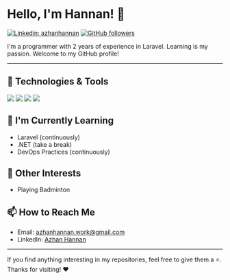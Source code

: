 # Hello, I'm Hannan! 👋

[![Linkedin: azhanhannan](https://img.shields.io/badge/azhan-hannan-blue?style=flat-square&logo=Linkedin&logoColor=white&link=https://www.linkedin.com/in/azhan-hannan/)](https://www.linkedin.com/in/azhan-hannan/)
[![GitHub followers](https://img.shields.io/github/followers/azhanhannan?label=Follow&style=social)](https://github.com/azhanhannan)

I'm a programmer with 2 years of experience in Laravel. Learning is my passion. Welcome to my GitHub profile!

---

## 🔧 Technologies & Tools

![](https://img.shields.io/badge/Code-Laravel-informational?style=flat&logo=laravel&logoColor=white&color=FF2D20)
![](https://img.shields.io/badge/Code-.NET-informational?style=flat&logo=.net&logoColor=white&color=512BD4)
![](https://img.shields.io/badge/Tools-Docker-informational?style=flat&logo=docker&logoColor=white&color=2496ED)
![](https://img.shields.io/badge/Tools-Kubernetes-informational?style=flat&logo=kubernetes&logoColor=white&color=326CE5)

## 🌱 I'm Currently Learning

- Laravel (continuously)
- .NET (take a break)
- DevOps Practices (continuously)

## 🏸 Other Interests

- Playing Badminton

## 📫 How to Reach Me

- Email: azhanhannan.work@gmail.com
- LinkedIn: [Azhan Hannan](https://www.linkedin.com/in/azhan-hannan/)

---

If you find anything interesting in my repositories, feel free to give them a ⭐️. Thanks for visiting! ❤️
